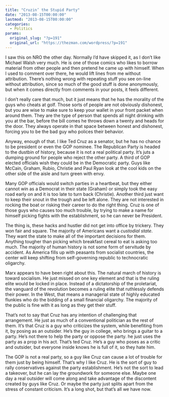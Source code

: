 ```yaml
---
title: "Cruzin’ the Stupid Party"
date: "2013-08-15T00:00:00"
lastmod: "2013-08-15T00:00:00"
categories:
  - Politics
params:
  original_slug: "?p=191"
  original_url: "https://thezman.com/wordpress/?p=191"
---
```


I saw this on NRO the other day. Normally I’d have skipped it, as I
don’t like Michael Walsh very much. He is one of those comics who likes
to borrow material from other people and then pretend he came up with
himself. When I used to comment over there, he would lift lines from me
without attribution. There’s nothing wrong with repeating stuff you see
on-line without attribution, since so much of the good stuff is done
anonymously, but when it comes directly from comments in your posts, it
feels different.

I don’t really care that much, but it just means that he has the
morality of the guys who cheats at golf. Those sorts of people are not
obviously dishonest, but you are wise to make sure to keep your wallet
in your front packet when around them. They are the type of person that
spends all night drinking with you at the bar, before the bill comes he
throws down a twenty and heads for the door. They always operate in that
space between honest and dishonest, forcing you to be the bad guy who
polices their behavior.

Anyway, enough of that. I like Ted Cruz as a senator, but he has no
chance to be president or even the GOP nominee. The Republican Party is
headed to the dustbin of history, because it is not a real political
party. It’s juts a dumping ground for people who reject the other party.
A third of GOP elected officials wish they could be in the Democratic
party. Guys like McCain, Graham, Rubio, Christie and Paul Ryan look at
the cool kids on the other side of the aisle and turn green with envy.

Many GOP officials would switch parties in a heartbeat, but they either
cannot win as a Democrat in their state (Graham) or simply took the easy
road early on and it is too late to turn back (Christie). Another third
just want to keep their snout in the trough and be left alone. They are
not interested in rocking the boat or risking their career to do the
right thing. Cruz is one of those guys who causes too much trouble, by
trying to make a name for himself picking fights with the establishment,
so he can never be President.

The thing is, these hacks and hustler did not get into office by
trickery. They won fair and square. The majority of Americans want a
*custodial state*. They want the state to make all of the important
decisions for them. Anything tougher than picking which breakfast cereal
to eat is asking too much. The majority of human history is not some
form of servitude by accident. As America fills up with peasants from
socialist countries, the center will keep shifting from self-governing
republic to technocratic oligarchy.

Marx appears to have been right about this. The natural march of history
is toward socialism. He just missed on one key element and that is the
ruling elite would be locked in place. Instead of a dictatorship of the
proletariat, the vanguard of the revolution becomes a ruling elite that
ruthlessly defends their power. In the West, that means a managerial
state of highly educated flunkies who do the bidding of a small
financial oligarchy. The majority of the public is fine with it as long
as they get their stuff.

That’s not to say that Cruz has any intention of challenging that
arrangement. He just as much of a conventional politician as the rest of
them. It’s that Cruz is a guy who criticizes the system, while
benefiting from it, by posing as an outsider. He’s the guy in college,
who brings a guitar to a party. He’s not there to help the party or
oppose the party. he just uses the party as a prop in his act. That’s
ted Cruz. He’s a guy who poses as a critic and outsider, but everyone
inside knows he is full of it, so they hate him.

The GOP is not a real party, so a guy like Cruz can cause a lot of
trouble for them just by being himself. That’s why I like Cruz. He is
the sort of guy to rally conservatives against the party establishment.
He’s not the sort to lead a takeover, but he can lay the groundwork for
someone else. Maybe one day a real outsider will come along and take
advantage of the discontent created by guys like Cruz. Or maybe the
party just splits apart from the stress of constant criticism. It’s a
long shot, but that’s all we have now.
